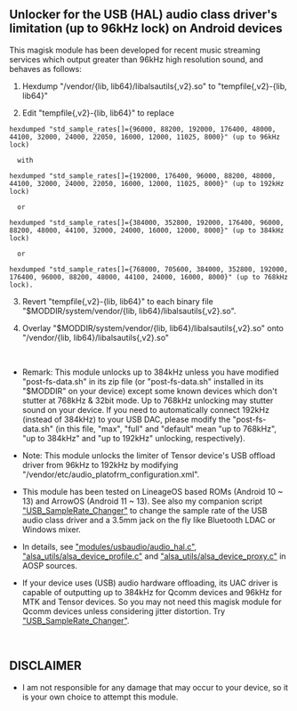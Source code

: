 ## Unlocker for the USB (HAL) audio class driver's limitation (up to 96kHz lock) on Android devices

This magisk module has been developed for recent music streaming services which output greater than 96kHz high resolution sound, and behaves as follows:

1. Hexdump "/vendor/{lib, lib64}/libalsautils{,v2}.so" to "tempfile{,v2}-{lib, lib64}"
       
2. Edit "tempfile{,v2}-{lib, lib64}" to replace

```
hexdumped "std_sample_rates[]={96000, 88200, 192000, 176400, 48000, 44100, 32000, 24000, 22050, 16000, 12000, 11025, 8000}" (up to 96kHz lock)

  with

hexdumped "std_sample_rates[]={192000, 176400, 96000, 88200, 48000, 44100, 32000, 24000, 22050, 16000, 12000, 11025, 8000}" (up to 192kHz lock)	

  or

hexdumped "std_sample_rates[]={384000, 352800, 192000, 176400, 96000, 88200, 48000, 44100, 32000, 24000, 16000, 12000, 8000}" (up to 384kHz lock)

  or

hexdumped "std_sample_rates[]={768000, 705600, 384000, 352800, 192000, 176400, 96000, 88200, 48000, 44100, 24000, 16000, 8000}" (up to 768kHz lock).
```

3. Revert "tempfile{,v2}-{lib, lib64}" to each binary file "$MODDIR/system/vendor/{lib, lib64}/libalsautils{,v2}.so".

4. Overlay "$MODDIR/system/vendor/{lib, lib64}/libalsautils{,v2}.so" onto "/vendor/{lib, lib64}/libalsautils{,v2}.so"
</br>

* Remark: This module unlocks up to 384kHz unless you have modified "post-fs-data.sh" in its zip file (or "post-fs-data.sh" installed in its "$MODDIR" on your device) except some known devices which don't stutter at 768kHz & 32bit mode. Up to 768kHz unlocking may stutter sound on your device. If you need to automatically connect 192kHz (instead of 384kHz) to your USB DAC, please modify the "post-fs-data.sh" (in this file, "max", "full" and "default" mean "up to 768kHz", "up to 384kHz" and "up to 192kHz" unlocking, respectively).

* Note: This module unlocks the limiter of Tensor device's USB offload driver from 96kHz to 192kHz by modifying "/vendor/etc/audio_platofrm_configuration.xml".

* This module has been tested on LineageOS based ROMs (Android 10 ~ 13) and ArrowOS (Android 11 ~ 13). See also my companion script ["USB_SampleRate_Changer"](https://github.com/yzyhk904/USB_SampleRate_Changer) to change the sample rate of the USB audio class driver and a 3.5mm jack on the fly like Bluetooth LDAC or Windows mixer.
* In details, see ["modules/usbaudio/audio_hal.c"](https://android.googlesource.com/platform/hardware/libhardware/+/master/modules/usbaudio/audio_hal.c), ["alsa_utils/alsa_device_profile.c"](https://android.googlesource.com/platform/system/media/+/master/alsa_utils/alsa_device_profile.c) and ["alsa_utils/alsa_device_proxy.c"](https://android.googlesource.com/platform/system/media/+/master/alsa_utils/alsa_device_proxy.c) in AOSP sources.
* If your device uses (USB) audio hardware offloading, its UAC driver is capable of outputting up to 384kHz for Qcomm devices and 96kHz for MTK and Tensor devices. So you may not need this magisk module for Qcomm devices unless considering jitter distortion. Try ["USB_SampleRate_Changer"](https://github.com/yzyhk904/USB_SampleRate_Changer).
<br/>

## DISCLAIMER

* I am not responsible for any damage that may occur to your device, so it is your own choice to attempt this module.

##
